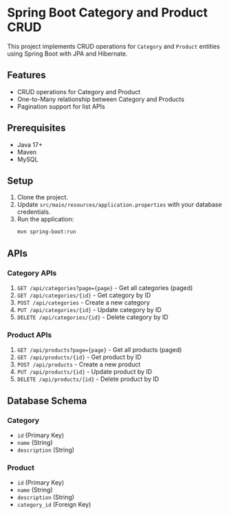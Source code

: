 # Spring Boot Category and Product CRUD

This project implements CRUD operations for `Category` and `Product` entities using Spring Boot with JPA and Hibernate. 

## Features

- CRUD operations for Category and Product
- One-to-Many relationship between Category and Products
- Pagination support for list APIs

## Prerequisites

- Java 17+
- Maven
- MySQL

## Setup

1. Clone the project.
2. Update `src/main/resources/application.properties` with your database credentials.
3. Run the application:
   ```bash
   mvn spring-boot:run
   ```

## APIs

### Category APIs

1. `GET /api/categories?page={page}` - Get all categories (paged)
2. `GET /api/categories/{id}` - Get category by ID
3. `POST /api/categories` - Create a new category
4. `PUT /api/categories/{id}` - Update category by ID
5. `DELETE /api/categories/{id}` - Delete category by ID

### Product APIs

1. `GET /api/products?page={page}` - Get all products (paged)
2. `GET /api/products/{id}` - Get product by ID
3. `POST /api/products` - Create a new product
4. `PUT /api/products/{id}` - Update product by ID
5. `DELETE /api/products/{id}` - Delete product by ID

## Database Schema

### Category
- `id` (Primary Key)
- `name` (String)
- `description` (String)

### Product
- `id` (Primary Key)
- `name` (String)
- `description` (String)
- `category_id` (Foreign Key)
